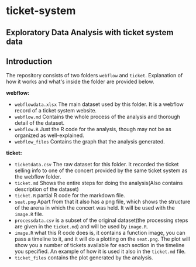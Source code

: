 # ticket-system
## Exploratory Data Analysis with ticket system data

## Introduction
The repository consists of two folders `webflow` and `ticket`. Explanation of how it works and what's inside the folder are provided below.

**webflow:**   
- `webflowdata.xlsx` The main dataset used by this folder. It is a webflow record of a ticket system website.         
- `webflow.md` Contains the whole process of the analysis and thorough detail of the dataset. 
- `webflow.R` Just the R code for the analysis, though may not be as organized as well-explained.                  
- `webflow_files` Contains the graph that the analysis generated.                

**ticket:**          
- `ticketdata.csv` The raw dataset for this folder. It recorded the ticket selling info to one of the concert provided by the same ticket system as the webflow folder.
- `ticket.md` Shows the entire steps for doing the analysis(Also contains description of the dataset)
- `ticket.R` partial R code for the markdown file.
- `seat.png` Apart from that it also has a png file, which shows the structure of the arena in which the concert was held. It will be used with the `image.R` file.
- `processdata.csv` is a subset of the original dataset(the processing steps are given in the `ticket.md`) and will be used by `image.R`.
- `image.R` what this R code does is, it contains a function image, you can pass a timeline to it, and it will do a plotting on the `seat.png`. The plot will show you a number of tickets available for each section in the timeline you specified. An example of how it is used it also in the `ticket.md` file.
- `ticket_files` contains the plot generated by the analysis.
